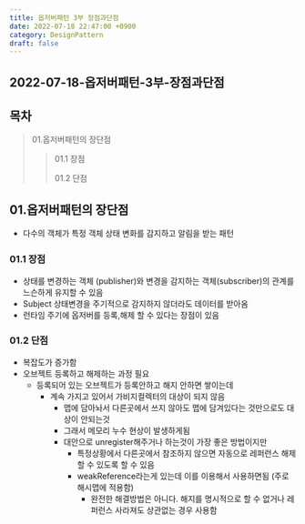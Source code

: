 ```yaml
---
title: 옵저버패턴 3부 장점과단점
date: 2022-07-18 22:47:00 +0900
category: DesignPattern
draft: false
---
```


## 2022-07-18-옵저버패턴-3부-장점과단점

## 목차

>  01.옵저버패턴의 장단점
>
>  >  01.1 장점
>  >
>  >  01.2 단점
>

## 01.옵저버패턴의 장단점

- 다수의 객체가 특정 객체 상태 변화를 감지하고 알림을 받는 패턴

### 01.1 장점

- 상태를 변경하는 객체 (publisher)와 변경을 감지하는 객체(subscriber)의 관계를 느슨하게 유지할 수 있음
- Subject 상태변경을 주기적으로 감지하지 않더라도 데이터를 받아옴
- 런타임 주기에 옵저버를 등록,해제 할 수 있다는 장점이 있음

### 01.2 단점

- 복잡도가 증가함
- 오브젝트 등록하고 해제하는 과정 필요
  - 등록되어 있는 오브젝트가 등록안하고 해지 안하면 쌓이는데
    - 계속 가지고 있어서 가비지컬렉터의 대상이 되지 않음
      - 맵에 담아놔서 다른곳에서 쓰지 않아도 맵에 담겨있다는 것만으로도 대상이 안되는것
      - 그래서 메모리 누수 현상이 발생하게됨
      - 대안으로 unregister해주거나 하는것이 가장 좋은 방법이지만 
        - 특정상황에서 다른곳에서 참조하지 않으면 자동으로 레퍼런스 해제할 수 있도록 할 수 있음
        - weakReference라는게 있는데 이를 이용해서 사용하면됨 (주로 해시맵에 적용함)
          - 완전한 해결방법은 아니다. 해지를 명시적으로 할 수 없거나 레퍼런스 사라져도 상관없는 경우 사용함
